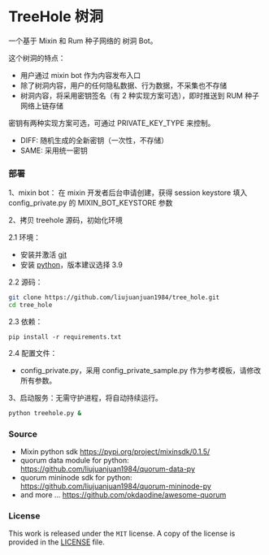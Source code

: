 # TreeHole 树洞

一个基于 Mixin 和 Rum 种子网络的 树洞 Bot。

这个树洞的特点：

- 用户通过 mixin bot 作为内容发布入口
- 除了树洞内容，用户的任何隐私数据、行为数据，不采集也不存储
- 树洞内容，将采用密钥签名（有 2 种实现方案可选），即时推送到 RUM 种子网络上链存储

密钥有两种实现方案可选，可通过 PRIVATE_KEY_TYPE 来控制。

- DIFF: 随机生成的全新密钥（一次性，不存储）
- SAME: 采用统一密钥

### 部署

1、mixin bot： 在 mixin 开发者后台申请创建，获得 session keystore 填入 config_private.py 的 MIXIN_BOT_KEYSTORE 参数 

2、拷贝 treehole 源码，初始化环境

2.1 环境：

- 安装并激活 [git](https://git-scm.com/download)
- 安装 [python](https://www.python.org/downloads/)，版本建议选择 3.9

2.2 源码：

```bash
git clone https://github.com/liujuanjuan1984/tree_hole.git
cd tree_hole
```

2.3 依赖：

```pip install -r requirements.txt```

2.4 配置文件：

- config_private.py，采用 config_private_sample.py 作为参考模板，请修改所有参数。

3、启动服务：无需守护进程，将自动持续运行。

```bash
python treehole.py &
```

### Source

- Mixin python sdk https://pypi.org/project/mixinsdk/0.1.5/
- quorum data module for python: https://github.com/liujuanjuan1984/quorum-data-py
- quorum mininode sdk for python: https://github.com/liujuanjuan1984/quorum-mininode-py 
- and more ...  https://github.com/okdaodine/awesome-quorum

### License

This work is released under the `MIT` license. A copy of the license is provided in the [LICENSE](https://github.com/liujuanjuan1984/tree_hole/blob/master/LICENSE) file.

